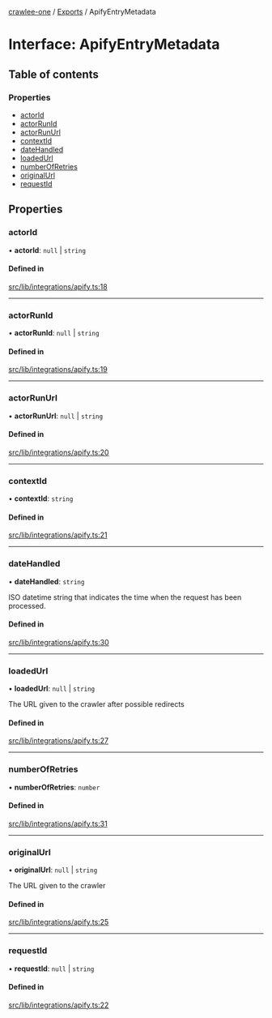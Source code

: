 [crawlee-one](../README.md) / [Exports](../modules.md) / ApifyEntryMetadata

# Interface: ApifyEntryMetadata

## Table of contents

### Properties

- [actorId](ApifyEntryMetadata.md#actorid)
- [actorRunId](ApifyEntryMetadata.md#actorrunid)
- [actorRunUrl](ApifyEntryMetadata.md#actorrunurl)
- [contextId](ApifyEntryMetadata.md#contextid)
- [dateHandled](ApifyEntryMetadata.md#datehandled)
- [loadedUrl](ApifyEntryMetadata.md#loadedurl)
- [numberOfRetries](ApifyEntryMetadata.md#numberofretries)
- [originalUrl](ApifyEntryMetadata.md#originalurl)
- [requestId](ApifyEntryMetadata.md#requestid)

## Properties

### actorId

• **actorId**: ``null`` \| `string`

#### Defined in

[src/lib/integrations/apify.ts:18](https://github.com/JuroOravec/crawlee-one/blob/a1c29c5/src/lib/integrations/apify.ts#L18)

___

### actorRunId

• **actorRunId**: ``null`` \| `string`

#### Defined in

[src/lib/integrations/apify.ts:19](https://github.com/JuroOravec/crawlee-one/blob/a1c29c5/src/lib/integrations/apify.ts#L19)

___

### actorRunUrl

• **actorRunUrl**: ``null`` \| `string`

#### Defined in

[src/lib/integrations/apify.ts:20](https://github.com/JuroOravec/crawlee-one/blob/a1c29c5/src/lib/integrations/apify.ts#L20)

___

### contextId

• **contextId**: `string`

#### Defined in

[src/lib/integrations/apify.ts:21](https://github.com/JuroOravec/crawlee-one/blob/a1c29c5/src/lib/integrations/apify.ts#L21)

___

### dateHandled

• **dateHandled**: `string`

ISO datetime string that indicates the time when the request has been processed.

#### Defined in

[src/lib/integrations/apify.ts:30](https://github.com/JuroOravec/crawlee-one/blob/a1c29c5/src/lib/integrations/apify.ts#L30)

___

### loadedUrl

• **loadedUrl**: ``null`` \| `string`

The URL given to the crawler after possible redirects

#### Defined in

[src/lib/integrations/apify.ts:27](https://github.com/JuroOravec/crawlee-one/blob/a1c29c5/src/lib/integrations/apify.ts#L27)

___

### numberOfRetries

• **numberOfRetries**: `number`

#### Defined in

[src/lib/integrations/apify.ts:31](https://github.com/JuroOravec/crawlee-one/blob/a1c29c5/src/lib/integrations/apify.ts#L31)

___

### originalUrl

• **originalUrl**: ``null`` \| `string`

The URL given to the crawler

#### Defined in

[src/lib/integrations/apify.ts:25](https://github.com/JuroOravec/crawlee-one/blob/a1c29c5/src/lib/integrations/apify.ts#L25)

___

### requestId

• **requestId**: ``null`` \| `string`

#### Defined in

[src/lib/integrations/apify.ts:22](https://github.com/JuroOravec/crawlee-one/blob/a1c29c5/src/lib/integrations/apify.ts#L22)
